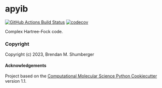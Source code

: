 apyib
==============================
[//]: # (Badges)
[![GitHub Actions Build Status](https://github.com/REPLACE_WITH_OWNER_ACCOUNT/apyib/workflows/CI/badge.svg)](https://github.com/REPLACE_WITH_OWNER_ACCOUNT/apyib/actions?query=workflow%3ACI)
[![codecov](https://codecov.io/gh/REPLACE_WITH_OWNER_ACCOUNT/apyib/branch/main/graph/badge.svg)](https://codecov.io/gh/REPLACE_WITH_OWNER_ACCOUNT/apyib/branch/main)


Complex Hartree-Fock code.

### Copyright

Copyright (c) 2023, Brendan M. Shumberger


#### Acknowledgements
 
Project based on the 
[Computational Molecular Science Python Cookiecutter](https://github.com/molssi/cookiecutter-cms) version 1.1.
